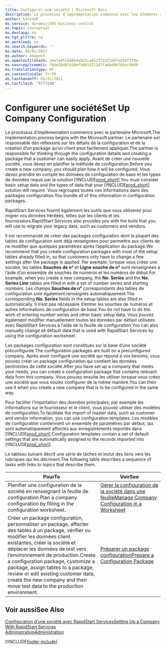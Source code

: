 ```yaml
---
title: Configurer une société | Microsoft Docs
description: Le processus d’implémentation commence avec les éléments requis par la solution Business Central. Vous regroupez toutes ces informations dans des packages configuration.
author: SorenGP
ms.service: dynamics365-business-central
ms.topic: conceptual
ms.devlang: na
ms.tgt_pltfrm: na
ms.workload: na
ms.search.keywords: ''
ms.date: 04/01/2021
ms.author: edupont
ms.openlocfilehash: 3eefa0fcb40b4e925ca653f223f2d97ed10f370e
ms.sourcegitcommit: 766e2840fd16efb901d211d7fa64d96766ac99d9
ms.translationtype: HT
ms.contentlocale: fr-FR
ms.lasthandoff: 03/31/2021
ms.locfileid: "5777240"
---
```

# <a name="set-up-company-configuration"></a><span data-ttu-id="5a0ed-104">Configurer une société</span><span class="sxs-lookup"><span data-stu-id="5a0ed-104">Set Up Company Configuration</span></span>
<span data-ttu-id="5a0ed-105">Le processus d’implémentation commence avec le partenaire Microsoft.</span><span class="sxs-lookup"><span data-stu-id="5a0ed-105">The implementation process begins with the Microsoft partner.</span></span> <span data-ttu-id="5a0ed-106">Le partenaire est responsable des réflexions sur les détails de la configuration et de la création d’un package qu’un client peut facilement appliquer.</span><span class="sxs-lookup"><span data-stu-id="5a0ed-106">The partner is responsible for thinking through the configuration details and creating a package that a customer can easily apply.</span></span> <span data-ttu-id="5a0ed-107">Avant de créer une nouvelle société, vous devez en planifier la méthode de configuration.</span><span class="sxs-lookup"><span data-stu-id="5a0ed-107">Before you create a new company, you should plan how it will be configured.</span></span> <span data-ttu-id="5a0ed-108">Vous devez prendre en compte les données de configuration de base et les types de données requis par la solution [!INCLUDE[prod_short](includes/prod_short.md)].</span><span class="sxs-lookup"><span data-stu-id="5a0ed-108">You must consider basic setup data and the types of data that your [!INCLUDE[prod_short](includes/prod_short.md)] solution will require.</span></span> <span data-ttu-id="5a0ed-109">Vous regroupez toutes ces informations dans des packages configuration.</span><span class="sxs-lookup"><span data-stu-id="5a0ed-109">You bundle all of this information in configuration packages.</span></span>

<span data-ttu-id="5a0ed-110">RapidStart Services fournit également les outils que vous utiliserez pour migrer vos données héritées, telles que les clients et les fournisseurs.</span><span class="sxs-lookup"><span data-stu-id="5a0ed-110">RapidStart Services also provides you with the tools that you will use to migrate your legacy data, such as customers and vendors.</span></span>  

<span data-ttu-id="5a0ed-111">Il est recommandé de créer des packages configuration dont la plupart des tables de configuration sont déjà renseignées pour permettre aux clients de ne modifier que quelques paramètres après l’application du package.</span><span class="sxs-lookup"><span data-stu-id="5a0ed-111">We recommend that you create configuration packages with most of the setup tables already filled in, so that customers only have to change a few settings after the package is applied.</span></span> <span data-ttu-id="5a0ed-112">Par exemple, lorsque vous créez une société, les tables **Souches de n°** et **Ligne souche de n°** sont renseignées à l’aide d’un ensemble de souches de numéros et les numéros de début.</span><span class="sxs-lookup"><span data-stu-id="5a0ed-112">For example, when you create a new company, the **No. Series** and the **No. Series Line** tables are filled in with a set of number series and starting numbers.</span></span> <span data-ttu-id="5a0ed-113">Les champs **Souches de n°** correspondants des tables de configuration sont également renseignés automatiquement.</span><span class="sxs-lookup"><span data-stu-id="5a0ed-113">The corresponding **No. Series** fields in the setup tables are also filled in automatically.</span></span> <span data-ttu-id="5a0ed-114">Il n’est pas nécessaire d’entrer les souches de numéros et autres informations de configuration de base.</span><span class="sxs-lookup"><span data-stu-id="5a0ed-114">You do not have to do the work of entering number series and other basic setup data.</span></span> <span data-ttu-id="5a0ed-115">Vous pouvez également modifier manuellement toutes les données par défaut utilisées avec RapidStart Services à l’aide de la feuille de configuration.</span><span class="sxs-lookup"><span data-stu-id="5a0ed-115">You can also manually change all default data that is used with RapidStart Services by using the configuration worksheet.</span></span>  

<span data-ttu-id="5a0ed-116">Les packages configuration sont constitués sur la base d’une société préconfigurée.</span><span class="sxs-lookup"><span data-stu-id="5a0ed-116">The configuration packages are built on a preconfigured company.</span></span> <span data-ttu-id="5a0ed-117">Après avoir configuré une société qui répond à vos besoins, vous pouvez créer un package configuration qui contient les données pertinentes de cette société.</span><span class="sxs-lookup"><span data-stu-id="5a0ed-117">After you have set up a company that meets your needs, you can create a configuration package that contains relevant data from this company.</span></span> <span data-ttu-id="5a0ed-118">Vous pouvez ensuite les utiliser lorsque vous créez une société que vous voulez configurer de la même manière.</span><span class="sxs-lookup"><span data-stu-id="5a0ed-118">You can then use it when you create a new company that is to be configured in the same way.</span></span>  

<span data-ttu-id="5a0ed-119">Pour faciliter l’importation des données principales, par exemple les informations sur le fournisseur et le client, vous pouvez utiliser des modèles de configuration.</span><span class="sxs-lookup"><span data-stu-id="5a0ed-119">To facilitate the import of master data, such as customer and vendor information, you can use configuration templates.</span></span> <span data-ttu-id="5a0ed-120">Les modèles de configuration contiennent un ensemble de paramètres par défaut, qui sont automatiquement affectés aux enregistrements importés dans [!INCLUDE[prod_short](includes/prod_short.md)].</span><span class="sxs-lookup"><span data-stu-id="5a0ed-120">Configuration templates contain a set of default settings that are automatically assigned to the records imported into [!INCLUDE[prod_short](includes/prod_short.md)].</span></span>

<span data-ttu-id="5a0ed-121">Le tableau suivant décrit une série de tâches et inclut des liens vers les rubriques qui les décrivent.</span><span class="sxs-lookup"><span data-stu-id="5a0ed-121">The following table describes a sequence of tasks with links to topics that describe them.</span></span>

|<span data-ttu-id="5a0ed-122">**Pour**</span><span class="sxs-lookup"><span data-stu-id="5a0ed-122">**To**</span></span>|<span data-ttu-id="5a0ed-123">**Voir**</span><span class="sxs-lookup"><span data-stu-id="5a0ed-123">**See**</span></span>|  
|------------|-------------|  
|<span data-ttu-id="5a0ed-124">Planifier une configuration de la société en renseignant la feuille de configuration.</span><span class="sxs-lookup"><span data-stu-id="5a0ed-124">Plan a company configuration by filling in the configuration worksheet.</span></span>|[<span data-ttu-id="5a0ed-125">Gérer la configuration de la société dans une feuille</span><span class="sxs-lookup"><span data-stu-id="5a0ed-125">Manage Company Configuration in a Worksheet</span></span>](admin-how-to-manage-company-configuration-in-a-worksheet.md)|  
|<span data-ttu-id="5a0ed-126">Créer un package configuration, personnaliser un package, affecter des tables à un package, vérifier ou modifier les données client existantes, créer la société et déplacer les données de test vers l’environnement de production.</span><span class="sxs-lookup"><span data-stu-id="5a0ed-126">Create a configuration package, customize a package, assign tables to a package, review or edit existing customer data, create the new company and then move test data to the production environment.</span></span>|[<span data-ttu-id="5a0ed-127">Préparer un package configuration</span><span class="sxs-lookup"><span data-stu-id="5a0ed-127">Prepare a Configuration Package</span></span>](admin-how-to-prepare-a-configuration-package.md)| 

## <a name="see-also"></a><span data-ttu-id="5a0ed-128">Voir aussi</span><span class="sxs-lookup"><span data-stu-id="5a0ed-128">See Also</span></span>  
[<span data-ttu-id="5a0ed-129">Configuration d’une société avec RapidStart Services</span><span class="sxs-lookup"><span data-stu-id="5a0ed-129">Setting Up a Company With RapidStart Services</span></span>](admin-set-up-a-company-with-rapidstart.md)  
[<span data-ttu-id="5a0ed-130">Administration</span><span class="sxs-lookup"><span data-stu-id="5a0ed-130">Administration</span></span>](admin-setup-and-administration.md)


[!INCLUDE[footer-include](includes/footer-banner.md)]